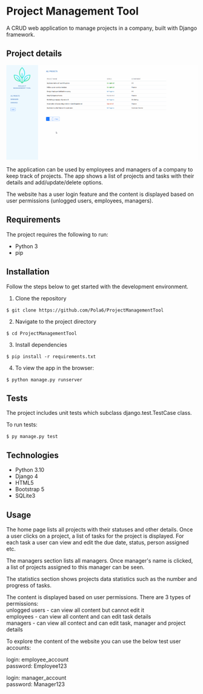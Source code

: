 # Project Management Tool

A CRUD web application to manage projects in a company, built with Django framework.

## Project details

![](https://github.com/Pola6/ProjectManagementTool/blob/master/screen_gif.gif)

The application can be used by employees and managers of a company to keep track of projects. The app shows a list of projects and tasks with their details and add/update/delete options.

The website has a user login feature and the content is displayed based on user permissions (unlogged users, employees, managers).

## Requirements

The project requires the following to run:
* Python 3
* pip

## Installation

Follow the steps below to get started with the development environment.

1. Clone the repository
```
$ git clone https://github.com/Pola6/ProjectManagementTool
```
2. Navigate to the project directory
```
$ cd ProjectManagementTool
```
3. Install dependencies
```
$ pip install -r requirements.txt
```
4. To view the app in the browser:
```
$ python manage.py runserver
```
## Tests

The project includes unit tests which subclass django.test.TestCase class.

To run tests:
```
$ py manage.py test
```

## Technologies

* Python 3.10
* Django 4
* HTML5
* Bootstrap 5
* SQLite3

## Usage

The home page lists all projects with their statuses and other details. Once a user clicks on a project, a list of tasks for the project is displayed. For each task a user can view and edit the due date, status, person assigned etc.

The managers section lists all managers. Once manager's name is clicked, a list of projects assigned to this manager can be seen.

The statistics section shows projects data statistics such as the number and progress of tasks.

The content is displayed based on user permissions. There are 3 types of permissions:<br>
unlogged users - can view all content but cannot edit it<br>
employees - can view all content and can edit task details<br>
managers - can view all contect and can edit task, manager and project details

To explore the content of the website you can use the below test user accounts:

login: employee_account<br>
password: Employee123

login: manager_account<br>
password: Manager123

